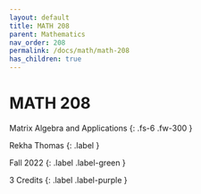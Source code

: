 ```yaml
---
layout: default
title: MATH 208
parent: Mathematics
nav_order: 208
permalink: /docs/math/math-208
has_children: true
---
```


# MATH 208

Matrix Algebra and Applications
{: .fs-6 .fw-300 }

Rekha Thomas
{: .label }

Fall 2022
{: .label .label-green }

3 Credits
{: .label .label-purple }
